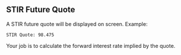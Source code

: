 ## STIR Future Quote

A STIR future quote will be displayed on screen. Example:

```
STIR Quote: 98.475
```

Your job is to calculate the forward interest rate implied by the quote.
